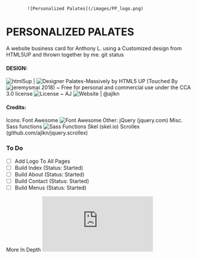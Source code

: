 			![Personalized Palates](/images/PP_logo.png)

# PERSONALIZED PALATES
A website business card for Anthony L. using a Customized design from HTML5UP and thrown together by me.
git status
#### DESIGN:
![html5up](https://html5up.net) | ![Designer](@ajlkn)
Palates-Massively by HTML5 UP (Touched By ![jeremysmai](http://phantominc.net) 2018)
~ Free for personal and commercial use under the CCA 3.0 license ![License](html5up.net/license)
~ AJ ![Website](aj@lkn.io) | @ajlkn

#### Credits:
  Icons:
		Font Awesome ![Font Awesome](fortawesome.github.com/Font-Awesome)
	Other:
		jQuery (jquery.com)
		Misc. Sass functions ![Sass Functions](@HugoGiraudel)
		Skel (skel.io)
		Scrollex (github.com/ajlkn/jquery.scrollex)

### To Do
 - [ ] Add Logo To All Pages
 - [ ] Build Index (Status: Started)
 - [ ] Build About (Status: Started)
 - [ ] Build Contact (Status: Started)
 - [ ] Build Menus (Status: Started)

More In Depth ![To Do](https://jeremysmai.github.io/palates-massively/Palates_SitePlan.html)
